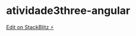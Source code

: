 # atividade3three-angular

[Edit on StackBlitz ⚡️](https://stackblitz.com/edit/atividade3three-angular)